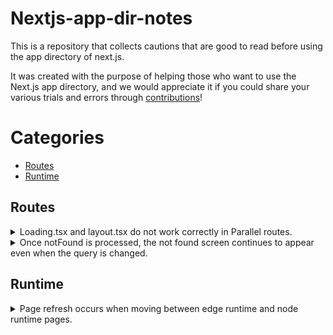 # Nextjs-app-dir-notes

This is a repository that collects cautions that are good to read before using the app directory of next.js.

It was created with the purpose of helping those who want to use the Next.js app directory,
and we would appreciate it if you could share your various trials and errors through [contributions](/CONTRIBUTING.md)!


# Categories

- [Routes](#routes)
- [Runtime](#runtime)


## Routes

<details>
    <summary>Loading.tsx and layout.tsx do not work correctly in Parallel routes.</summary>

[See More](https://github.com/vercel/next.js/issues/49243)
</details>

<details>
    <summary>Once notFound is processed, the not found screen continues to appear even when the query is changed.</summary>

[CodeSandbox](https://codesandbox.io/p/sandbox/twilight-tdd-4gtyt4)
</details>




## Runtime

<details>
    <summary>Page refresh occurs when moving between edge runtime and node runtime pages.</summary>

```tsx
// foo/page.tsx
export const runtime = 'edge';
export default function Foo() {
  return <Link href="/bar">Go to bar</Link>
}
```

```tsx
// bar/page.tsx
export default function Foo() {
  return <Link href="/foo">Go to foo</Link>
}
```

When you click the link, the page moves with a refresh.
</details>
